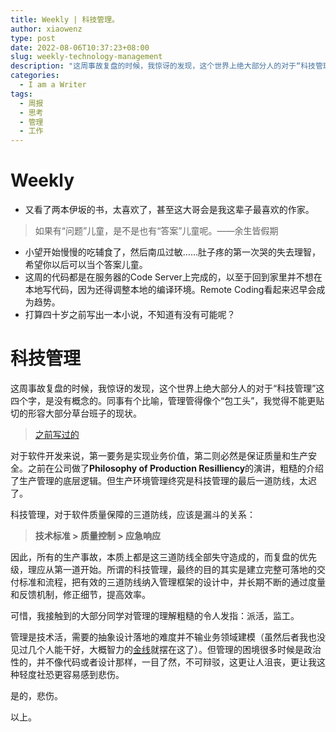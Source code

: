 ```yaml
---
title: Weekly | 科技管理。
author: xiaowenz
type: post
date: 2022-08-06T10:37:23+08:00
slug: weekly-technology-management
description: "这周事故复盘的时候，我惊讶的发现，这个世界上绝大部分人的对于“科技管理”这四个字，是没有概念的...."
categories:
  - I am a Writer
tags:
  - 周报
  - 思考
  - 管理
  - 工作
---
```


# **Weekly**

* 又看了两本伊坂的书，太喜欢了，甚至这大哥会是我这辈子最喜欢的作家。
  
> 如果有“问题”儿童，是不是也有“答案”儿童呢。——余生皆假期

* 小望开始慢慢的吃辅食了，然后南瓜过敏……肚子疼的第一次哭的失去理智，希望你以后可以当个答案儿童。
* 这周的代码都是在服务器的Code Server上完成的，以至于回到家里并不想在本地写代码，因为还得调整本地的编译环境。Remote Coding看起来迟早会成为趋势。
* 打算四十岁之前写出一本小说，不知道有没有可能呢？

# **科技管理**

这周事故复盘的时候，我惊讶的发现，这个世界上绝大部分人的对于“科技管理”这四个字，是没有概念的。同事有个比喻，管理管得像个“包工头”，我觉得不能更贴切的形容大部分草台班子的现状。

> [之前写过的](/2021/12/28/138.html)

对于软件开发来说，第一要务是实现业务价值，第二则必然是保证质量和生产安全。之前在公司做了**Philosophy of Production Resilliency**的演讲，粗糙的介绍了生产管理的底层逻辑。但生产环境管理终究是科技管理的最后一道防线，太迟了。

科技管理，对于软件质量保障的三道防线，应该是漏斗的关系：

> **技术标准 > 质量控制 > 应急响应**

因此，所有的生产事故，本质上都是这三道防线全部失守造成的，而复盘的优先级，理应从第一道开始。所谓的科技管理，最终的目的其实是建立完整可落地的交付标准和流程，把有效的三道防线纳入管理框架的设计中，并长期不断的通过度量和反馈机制，修正细节，提高效率。

可惜，我接触到的大部分同学对管理的理解粗糙的令人发指：派活，监工。

管理是技术活，需要的抽象设计落地的难度并不输业务领域建模（虽然后者我也没见过几个人能干好，大概智力的[金线](https://baike.baidu.hk/item/%E9%A6%AE%E5%94%90%E9%87%91%E7%B7%9A/534431)就摆在这了）。但管理的困境很多时候是政治性的，并不像代码或者设计那样，一目了然，不可辩驳，这更让人沮丧，更让我这种轻度社恐更容易感到悲伤。

是的，悲伤。

以上。


